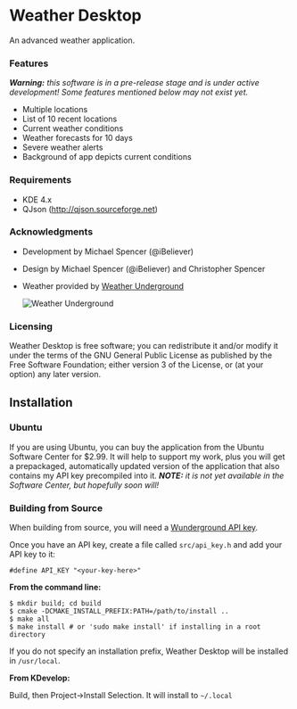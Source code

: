 Weather Desktop
===============

An advanced weather application.

### Features ###

_**Warning:** this software is in a pre-release stage and is under active development! Some features mentioned below may not exist yet._

 * Multiple locations
 * List of 10 recent locations
 * Current weather conditions
 * Weather forecasts for 10 days
 * Severe weather alerts
 * Background of app depicts current conditions

### Requirements ###
 * KDE 4.x
 * QJson (http://qjson.sourceforge.net)

### Acknowledgments ###

 * Development by Michael Spencer (@iBeliever)
 * Design by Michael Spencer (@iBeliever) and Christopher Spencer
 * Weather provided by [Weather Underground](http://www.wunderground.com/?apiref=f7b0e81e954c09e8)

   ![Weather Underground](http://icons-ak.wxug.com/graphics/wu2/logo_130x80.png)
   
### Licensing ###

Weather Desktop is free software; you can redistribute it and/or modify it under the terms of the GNU General Public License as published by the Free Software Foundation; either version 3 of the License, or (at your option) any later version.


Installation
------------

### Ubuntu ###

If you are using Ubuntu, you can buy the application from the Ubuntu Software Center for $2.99. It will help to support my work, plus you will get a prepackaged, automatically updated version of the application that also contains my API key precompiled into it. _**NOTE:** it is not yet available in the Software Center, but hopefully soon will!_

### Building from Source ###

When building from source, you will need a [Wunderground API key](http://www.wunderground.com/weather/api/?apiref=f7b0e81e954c09e8).

Once you have an API key, create a file called `src/api_key.h` and add your API key to it:

    #define API_KEY "<your-key-here>"
    

**From the command line:**

    $ mkdir build; cd build
    $ cmake -DCMAKE_INSTALL_PREFIX:PATH=/path/to/install ..
    $ make all
    $ make install # or 'sudo make install' if installing in a root directory
    
If you do not specify an installation prefix, Weather Desktop will be installed in `/usr/local`.
    
**From KDevelop:**

Build, then Project->Install Selection. It will install to `~/.local`
